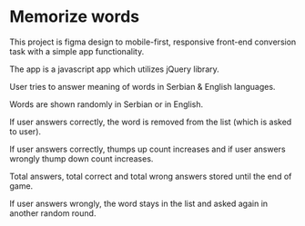 # Memorize words

This project is figma design to mobile-first, responsive front-end conversion task with a simple app functionality.

The app is a javascript app which utilizes jQuery library.

User tries to answer meaning of words in Serbian & English languages. 

Words are shown randomly in Serbian or in English. 

If user answers correctly, the word is removed from the list (which is asked to user).

If user answers correctly, thumps up count increases and if user answers wrongly thump down count increases.

Total answers, total correct and total wrong answers stored until the end of game.

If user answers wrongly, the word stays in the list and asked again in another random round.
